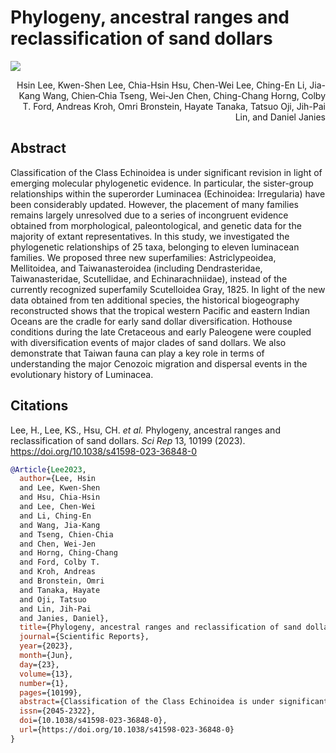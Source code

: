 # Phylogeny, ancestral ranges and reclassification of sand dollars

[![](https://img.shields.io/badge/Scientific_Reports:-10.1038/s41598--023--36848--0-black)](https://www.nature.com/articles/s41598-023-36848-0)

<p align="right">Hsin Lee, Kwen-Shen Lee, Chia-Hsin Hsu, Chen-Wei Lee, Ching-En Li, Jia-Kang Wang, Chien‑Chia Tseng, Wei-Jen Chen, Ching-Chang Horng, Colby T. Ford, Andreas Kroh, Omri Bronstein, Hayate Tanaka, Tatsuo Oji, Jih-Pai Lin, and Daniel Janies</p>

## Abstract
Classification of the Class Echinoidea is under significant revision in light of emerging molecular phylogenetic evidence. In particular, the sister-group relationships within the superorder Luminacea (Echinoidea: Irregularia) have been considerably updated. However, the placement of many families remains largely unresolved due to a series of incongruent evidence obtained from morphological, paleontological, and genetic data for the majority of extant representatives. In this study, we investigated the phylogenetic relationships of 25 taxa, belonging to eleven luminacean families. We proposed three new superfamilies: Astriclypeoidea, Mellitoidea, and Taiwanasteroidea (including Dendrasteridae, Taiwanasteridae, Scutellidae, and Echinarachniidae), instead of the currently recognized superfamily Scutelloidea Gray, 1825. In light of the new data obtained from ten additional species, the historical biogeography reconstructed shows that the tropical western Pacific and eastern Indian Oceans are the cradle for early sand dollar diversification. Hothouse conditions during the late Cretaceous and early Paleogene were coupled with diversification events of major clades of sand dollars. We also demonstrate that Taiwan fauna can play a key role in terms of understanding the major Cenozoic migration and dispersal events in the evolutionary history of Luminacea.


## Citations

Lee, H., Lee, KS., Hsu, CH. *et al.* Phylogeny, ancestral ranges and reclassification of sand dollars. *Sci Rep* 13, 10199 (2023). https://doi.org/10.1038/s41598-023-36848-0

```bibtex
@Article{Lee2023,
  author={Lee, Hsin
  and Lee, Kwen-Shen
  and Hsu, Chia-Hsin
  and Lee, Chen-Wei
  and Li, Ching-En
  and Wang, Jia-Kang
  and Tseng, Chien‑Chia
  and Chen, Wei-Jen
  and Horng, Ching-Chang
  and Ford, Colby T.
  and Kroh, Andreas
  and Bronstein, Omri
  and Tanaka, Hayate
  and Oji, Tatsuo
  and Lin, Jih-Pai
  and Janies, Daniel},
  title={Phylogeny, ancestral ranges and reclassification of sand dollars},
  journal={Scientific Reports},
  year={2023},
  month={Jun},
  day={23},
  volume={13},
  number={1},
  pages={10199},
  abstract={Classification of the Class Echinoidea is under significant revision in light of emerging molecular phylogenetic evidence. In particular, the sister-group relationships within the superorder Luminacea (Echinoidea: Irregularia) have been considerably updated. However, the placement of many families remains largely unresolved due to a series of incongruent evidence obtained from morphological, paleontological, and genetic data for the majority of extant representatives. In this study, we investigated the phylogenetic relationships of 25 taxa, belonging to eleven luminacean families. We proposed three new superfamilies: Astriclypeoidea, Mellitoidea, and Taiwanasteroidea (including Dendrasteridae, Taiwanasteridae, Scutellidae, and Echinarachniidae), instead of the currently recognized superfamily Scutelloidea Gray, 1825. In light of the new data obtained from ten additional species, the historical biogeography reconstructed shows that the tropical western Pacific and eastern Indian Oceans are the cradle for early sand dollar diversification. Hothouse conditions during the late Cretaceous and early Paleogene were coupled with diversification events of major clades of sand dollars. We also demonstrate that Taiwan fauna can play a key role in terms of understanding the major Cenozoic migration and dispersal events in the evolutionary history of Luminacea.},
  issn={2045-2322},
  doi={10.1038/s41598-023-36848-0},
  url={https://doi.org/10.1038/s41598-023-36848-0}
}
```
